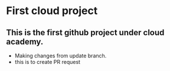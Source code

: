 # First cloud project

## This is the first github project under cloud academy.

- Making changes from update  branch. 
- this is to create PR request


